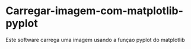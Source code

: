 # Carregar-imagem-com-matplotlib-pyplot
Este software carrega uma imagem usando a funçao pyplot do matplotlib